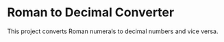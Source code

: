 # Roman to Decimal Converter

This project converts Roman numerals to decimal numbers and vice versa.